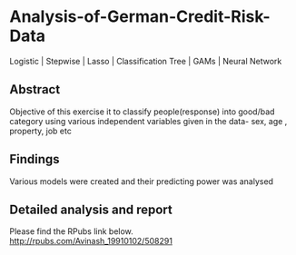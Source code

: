 # Analysis-of-German-Credit-Risk-Data
Logistic | Stepwise | Lasso | Classification Tree | GAMs | Neural Network

## Abstract
Objective of this exercise it to classify people(response) into good/bad category using various independent variables given in the data- sex, age , property, job etc

## Findings
Various models were created and their predicting power was analysed

## Detailed analysis and report

Please find the RPubs link below.
http://rpubs.com/Avinash_19910102/508291
